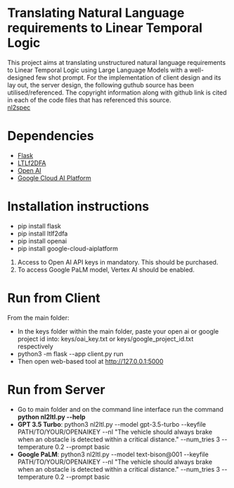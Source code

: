 # Translating Natural Language requirements to Linear Temporal Logic
This project aims at translating unstructured natural language requirements to Linear Temporal Logic using Large Language Models with a well-designed few shot prompt. For the implementation of client design and its lay out, the server design, the following guthub source has been utilised/referenced. The copyright information along with github link is cited in each of the code files that has referenced this source.  
[nl2spec](https://github.com/realChrisHahn2/nl2spec/tree/main)
# Dependencies
* [Flask](https://flask.palletsprojects.com/en/2.2.x/)  
* [LTLf2DFA](https://github.com/whitemech/LTLf2DFA)  
* [Open AI](https://openai.com/blog/openai-api)  
* [Google Cloud AI Platform](https://cloud.google.com/python/docs/reference/aiplatform/latest/index.html)  
# Installation instructions
* pip install flask  
* pip install ltlf2dfa  
* pip install openai  
* pip install google-cloud-aiplatform  

1. Access to Open AI API keys in mandatory. This should be purchased.  
2. To access Google PaLM model, Vertex AI should be enabled.  

# Run from Client
From the main folder:  
* In the keys folder within the main folder, paste your open ai or google project id into: keys/oai_key.txt or keys/google_project_id.txt respectively  
* python3 -m flask --app client.py run  
* Then open web-based tool at http://127.0.0.1:5000  
  
# Run from Server  
* Go to main folder and on the command line interface run the command __python nl2ltl.py --help__  
* __GPT 3.5 Turbo__: python3 nl2ltl.py --model gpt-3.5-turbo --keyfile PATH/TO/YOUR/OPENAIKEY --nl "The vehicle should always brake when an obstacle is detected within a critical distance." --num_tries 3 --temperature 0.2 --prompt basic  
* __Google PaLM__: python3 nl2ltl.py --model text-bison@001 --keyfile PATH/TO/YOUR/OPENAIKEY --nl "The vehicle should always brake when an obstacle is detected within a critical distance." --num_tries 3 --temperature 0.2 --prompt basic  
